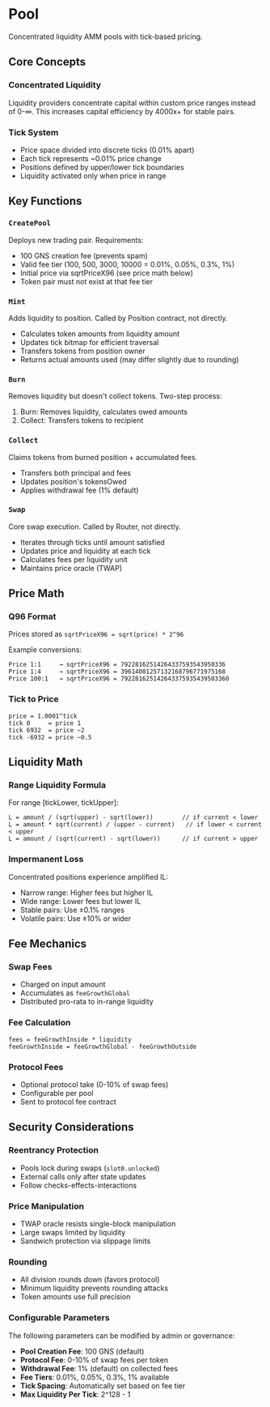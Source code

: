 # Pool

Concentrated liquidity AMM pools with tick-based pricing.

## Core Concepts

### Concentrated Liquidity
Liquidity providers concentrate capital within custom price ranges instead of 0-∞. This increases capital efficiency by 4000x+ for stable pairs.

### Tick System
- Price space divided into discrete ticks (0.01% apart)
- Each tick represents ~0.01% price change
- Positions defined by upper/lower tick boundaries
- Liquidity activated only when price in range

## Key Functions

### `CreatePool`
Deploys new trading pair. Requirements:
- 100 GNS creation fee (prevents spam)
- Valid fee tier (100, 500, 3000, 10000 = 0.01%, 0.05%, 0.3%, 1%)
- Initial price via sqrtPriceX96 (see price math below)
- Token pair must not exist at that fee tier

### `Mint`
Adds liquidity to position. Called by Position contract, not directly.
- Calculates token amounts from liquidity amount
- Updates tick bitmap for efficient traversal
- Transfers tokens from position owner
- Returns actual amounts used (may differ slightly due to rounding)

### `Burn`
Removes liquidity but doesn't collect tokens. Two-step process:
1. Burn: Removes liquidity, calculates owed amounts
2. Collect: Transfers tokens to recipient

### `Collect`
Claims tokens from burned position + accumulated fees.
- Transfers both principal and fees
- Updates position's tokensOwed
- Applies withdrawal fee (1% default)

### `Swap`
Core swap execution. Called by Router, not directly.
- Iterates through ticks until amount satisfied
- Updates price and liquidity at each tick
- Calculates fees per liquidity unit
- Maintains price oracle (TWAP)

## Price Math

### Q96 Format
Prices stored as `sqrtPriceX96 = sqrt(price) * 2^96`

Example conversions:
```
Price 1:1     → sqrtPriceX96 = 79228162514264337593543950336
Price 1:4     → sqrtPriceX96 = 39614081257132168796771975168  
Price 100:1   → sqrtPriceX96 = 792281625142643375935439503360
```

### Tick to Price
```
price = 1.0001^tick
tick 0     = price 1
tick 6932  = price ~2
tick -6932 = price ~0.5
```

## Liquidity Math

### Range Liquidity Formula
For range [tickLower, tickUpper]:
```
L = amount / (sqrt(upper) - sqrt(lower))        // if current < lower
L = amount * sqrt(current) / (upper - current)   // if lower < current < upper  
L = amount / (sqrt(current) - sqrt(lower))      // if current > upper
```

### Impermanent Loss
Concentrated positions experience amplified IL:
- Narrow range: Higher fees but higher IL
- Wide range: Lower fees but lower IL
- Stable pairs: Use ±0.1% ranges
- Volatile pairs: Use ±10% or wider

## Fee Mechanics

### Swap Fees
- Charged on input amount
- Accumulates as `feeGrowthGlobal`
- Distributed pro-rata to in-range liquidity

### Fee Calculation
```
fees = feeGrowthInside * liquidity
feeGrowthInside = feeGrowthGlobal - feeGrowthOutside
```

### Protocol Fees
- Optional protocol take (0-10% of swap fees)
- Configurable per pool
- Sent to protocol fee contract

## Security Considerations

### Reentrancy Protection
- Pools lock during swaps (`slot0.unlocked`)
- External calls only after state updates
- Follow checks-effects-interactions

### Price Manipulation
- TWAP oracle resists single-block manipulation
- Large swaps limited by liquidity
- Sandwich protection via slippage limits

### Rounding
- All division rounds down (favors protocol)
- Minimum liquidity prevents rounding attacks
- Token amounts use full precision

### Configurable Parameters
The following parameters can be modified by admin or governance:
- **Pool Creation Fee**: 100 GNS (default)
- **Protocol Fee**: 0-10% of swap fees per token
- **Withdrawal Fee**: 1% (default) on collected fees
- **Fee Tiers**: 0.01%, 0.05%, 0.3%, 1% available
- **Tick Spacing**: Automatically set based on fee tier
- **Max Liquidity Per Tick**: 2^128 - 1